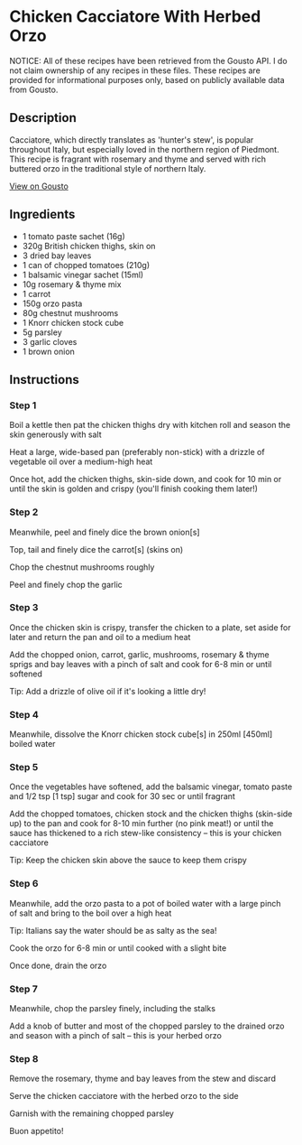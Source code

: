 # Chicken Cacciatore With Herbed Orzo

NOTICE: All of these recipes have been retrieved from the Gousto API. I do not claim ownership of any recipes in these files. These recipes are provided for informational purposes only, based on publicly available data from Gousto.

## Description

Cacciatore, which directly translates as 'hunter's stew', is popular throughout Italy, but especially loved in the northern region of Piedmont. This recipe is fragrant with rosemary and thyme and served with rich buttered orzo in the traditional style of northern Italy.

[View on Gousto](https://www.gousto.co.uk/recipes/cookbook/chicken-cacciatore-with-herbed-orzo)

## Ingredients

- 1 tomato paste sachet (16g)
- 320g British chicken thighs, skin on
- 3 dried bay leaves
- 1 can of chopped tomatoes (210g)
- 1 balsamic vinegar sachet (15ml)
- 10g rosemary & thyme mix
- 1 carrot
- 150g orzo pasta
- 80g chestnut mushrooms
- 1 Knorr chicken stock cube
- 5g parsley
- 3 garlic cloves
- 1 brown onion

## Instructions


### Step 1

Boil a kettle then pat the chicken thighs dry with kitchen roll and season the skin generously with salt


Heat a large, wide-based pan (preferably non-stick) with a drizzle of vegetable oil over a medium-high heat


Once hot, add the chicken thighs, skin-side down, and cook for 10 min or until the skin is golden and crispy (you'll finish cooking them later!)


### Step 2

Meanwhile, peel and finely dice the brown onion<span class="text-danger">[s]</span>


Top, tail and finely dice the carrot<span class="text-danger">[s]</span> (skins on)


Chop the chestnut mushrooms roughly


Peel and finely chop the garlic


### Step 3

Once the chicken skin is crispy, transfer the chicken to a plate, set aside for later and return the <span class="text-highlight">pan and oil to a m</span>edium heat


Add the chopped onion, carrot, garlic, mushrooms, rosemary &amp; thyme sprigs and bay leaves with a pinch of salt and cook for 6-8 min or until softened


Tip: Add a drizzle of olive oil if it's looking a little dry!


### Step 4

Meanwhile, dissolve the Knorr chicken stock cube<span class="text-danger">[s]</span> in 250ml <span class="text-danger">[450ml]</span> boiled water


### Step 5

Once the vegetables have softened, add the balsamic vinegar, tomato paste and 1/2 tsp <span class="text-danger">[1 tsp]</span> sugar and cook for 30 sec or until fragrant


<span class="text-highlight">Add the chopped tomatoes, chicken stock and the chicken thighs (skin-side up) to the pan and cook for 8-10 min further (no pink meat!)</span> or until the sauce has thickened to a rich stew-like consistency – this is your chicken cacciatore


Tip: Keep the chicken skin above the sauce to keep them crispy


### Step 6

Meanwhile, add the orzo pasta to a pot of boiled water with a large pinch of salt and bring to the boil over a high heat


Tip: <span class="text-highlight">Italians say the water should be as salty as the sea!</span>


Cook the orzo for 6-8 min or until cooked with a slight bite


Once done, drain the orzo


### Step 7

Meanwhile, chop the parsley finely, including the stalks


Add a knob of butter and most of the chopped parsley to the drained orzo and season with a pinch of salt – this is your herbed orzo

### Step 8

Remove the rosemary, thyme and bay leaves from the stew and discard


Serve the chicken cacciatore with the herbed orzo to the side


Garnish with the remaining chopped parsley


<span class="text-highlight">Buon appetito!</span>

